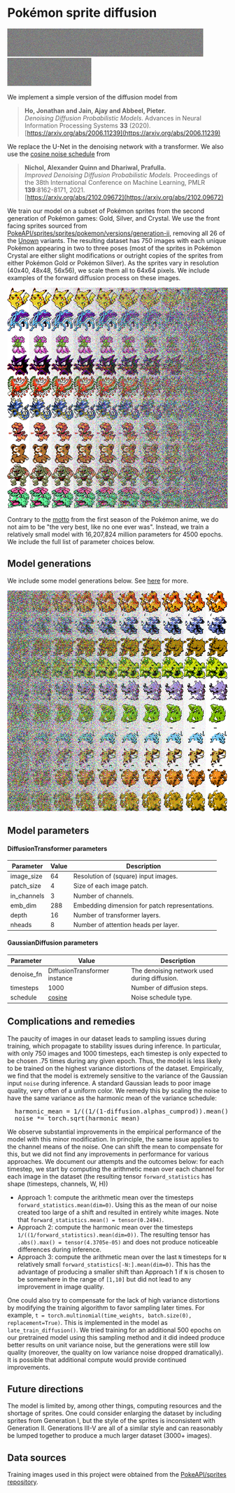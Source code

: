 # Pok&eacute;mon sprite diffusion
![My Animation](./images/gifs/1.gif)![My Animation](./images/gifs/2.gif)![My Animation](./images/gifs/3.gif)![My Animation](./images/gifs/8.gif)![My Animation](./images/gifs/9.gif)![My Animation](./images/gifs/10.gif)![My Animation](./images/gifs/12.gif)![My Animation](./images/gifs/13.gif)![My Animation](./images/gifs/14.gif)![My Animation](./images/gifs/5.gif)

We implement a simple version of the diffusion model from

> **Ho, Jonathan and Jain, Ajay and Abbeel, Pieter.**  
> *Denoising Diffusion Probabilistic Models*. Advances in Neural Information Processing Systems **33** (2020).  
> [https://arxiv.org/abs/2006.11239](https://arxiv.org/abs/2006.11239)

We replace the U-Net in the denoising network with a transformer. We also use the [cosine noise schedule](https://arxiv.org/pdf/2102.09672#equation.3.17) from

> **Nichol, Alexander Quinn and Dhariwal, Prafulla.**   
> *Improved Denoising Diffusion Probabilistic Models.* Proceedings of the 38th International Conference on Machine Learning, PMLR **139**:8162-8171, 2021.  
> [https://arxiv.org/abs/2102.09672](https://arxiv.org/abs/2102.09672)

We train our model on a subset of Pok&eacute;mon sprites from the second generation of Pok&eacute;mon games: Gold, Silver, and Crystal. We use the front facing sprites sourced from [PokeAPI/sprites/sprites/pokemon/versions/generation-ii](https://github.com/PokeAPI/sprites/tree/master/sprites/pokemon/versions/generation-ii), removing all 26 of the [Unown](https://bulbapedia.bulbagarden.net/wiki/Unown_(Pok%C3%A9mon)) variants. The resulting dataset has 750 images with each unique Pok&eacute;mon appearing in two to three poses (most of the sprites in Pok&eacute;mon Crystal are either slight modifications or outright copies of the sprites from either Pok&eacute;mon Gold or Pok&eacute;mon Silver). As the sprites vary in resolution (40x40, 48x48, 56x56), we scale them all to 64x64 pixels. We include examples of the forward diffusion process on these images.

![Image Generation](./images/grids/forward_diffusion_grid.png)

Contrary to the [motto](https://www.youtube.com/watch?v=R4GIyJxvk94) from the first season of the Pok&eacute;mon anime, we do not aim to be "the very best, like no one ever was". Instead, we train a relatively small model with 16,207,824 million parameters for 4500 epochs. We include the full list of parameter choices below.

## Model generations

We include some model generations below. See [here](https://github.com/benson-au/pokemon_sprite_diffusion/tree/main/images) for more.

![Image Generation](./images/grids/4.png)

## Model parameters

#### DiffusionTransformer parameters

| Parameter    | Value  | Description |
|--------------|--------|-------------|
| image_size   |  64    | Resolution of (square) input images. |
| patch_size   |  4     | Size of each image patch. |
| in_channels  |  3     | Number of channels. |
| emb_dim      |  288   | Embedding dimension for patch representations. |
| depth        |  16    | Number of transformer layers. |
| nheads       |  8     | Number of attention heads per layer. |

#### GaussianDiffusion parameters

| Parameter  | Value         | Description |
|------------|---------------|-------------|
| denoise_fn | DiffusionTransformer instance | The denoising network used during diffusion. |
| timesteps  | 1000          | Number of diffusion steps. |
| schedule   | [cosine](https://arxiv.org/pdf/2102.09672#equation.3.17) | Noise schedule type. |

## Complications and remedies
The paucity of images in our dataset leads to sampling issues during training, which propagate to stability issues during inference. In particular, with only 750 images and 1000 timesteps, each timestep is only expected to be chosen .75 times during any given epoch. Thus, the model is less likely to be trained on the highest variance distortions of the dataset. Empirically, we find that the model is extremely sensitive to the variance of the Gaussian input `noise` during inference. A standard Gaussian leads to poor image quality, very often of a uniform color. We remedy this by scaling the noise to have the same variance as the harmonic mean of the variance schedule:

<pre>
  harmonic_mean = 1/((1/(1-diffusion.alphas_cumprod)).mean())
  noise *= torch.sqrt(harmonic_mean)
</pre>

We observe substantial improvements in the empirical performance of the model with this minor modification. In principle, the same issue applies to the channel means of the noise. One can shift the mean to compensate for this, but we did not find any improvements in performance for various approaches. We document our attempts and the outcomes below: for each timestep, we start by computing the arithmetic mean over each channel for each image in the dataset (the resulting tensor `forward_statistics` has shape (timesteps, channels, W, H))

- Approach 1: compute the arithmetic mean over the timesteps `forward_statistics.mean(dim=0)`. Using this as the mean of our noise created too large of a shift and resulted in entirely white images. Note that `forward_statistics.mean() = tensor(0.2494)`.
- Approach 2: compute the harmonic mean over the timesteps `1/((1/forward_statistics).mean(dim=0))`. The resulting tensor has `.abs().max() = tensor(4.3705e-05)` and does not produce noticeable differences during inference.
- Approach 3: compute the arithmetic mean over the last `N` timesteps for `N` relatively small `forward_statistics[-N:].mean(dim=0)`. This has the advantage of producing a smaller shift than Approach 1 if `N` is chosen to be somewhere in the range of `[1,10]`  but did not lead to any improvement in image quality.

One could also try to compensate for the lack of high variance distortions by modifying the training algorithm to favor sampling later times. For example, `t = torch.multinomial(time_weights, batch.size(0), replacement=True)`. This is implemented in the model as `late_train_diffusion()`. We tried training for an additional 500 epochs on our pretrained model using this sampling method and it did indeed produce better results on unit variance noise, but the generations were still low quality (moreover, the quality on low variance noise dropped dramatically). It is possible that additional compute would provide continued improvements.

## Future directions
The model is limited by, among other things, computing resources and the shortage of sprites. One could consider enlarging the dataset by including sprites from Generation I, but the style of the sprites is inconsistent with Generation II. Generations III-V are all of a similar style and can reasonably be lumped together to produce a much larger dataset (3000+ images).

## Data sources
Training images used in this project were obtained from the [PokeAPI/sprites repository](https://github.com/PokeAPI/sprites).
